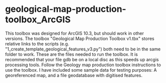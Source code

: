 # geological-map-production-toolbox_ArcGIS
This toolbox was designed for ArcGIS 10.3, but should work in other versions. The toolbox "Geological Map Production Toolbox v1.tbx" stores relative links to the scripts (e.g. "1_create_template_geological_features_v3.py") both need to be in the same folder to work. These are the files needed to run the toolbox.
It is recommended that your file gdb be on a local disc as this speeds up arcgis processing tools.
Follow the Geology map production toolbox instructions to use the toolbox. 
I have included some sample data for testing purposes: A georeferenced map, and a file geodatabase with digitised features. 

